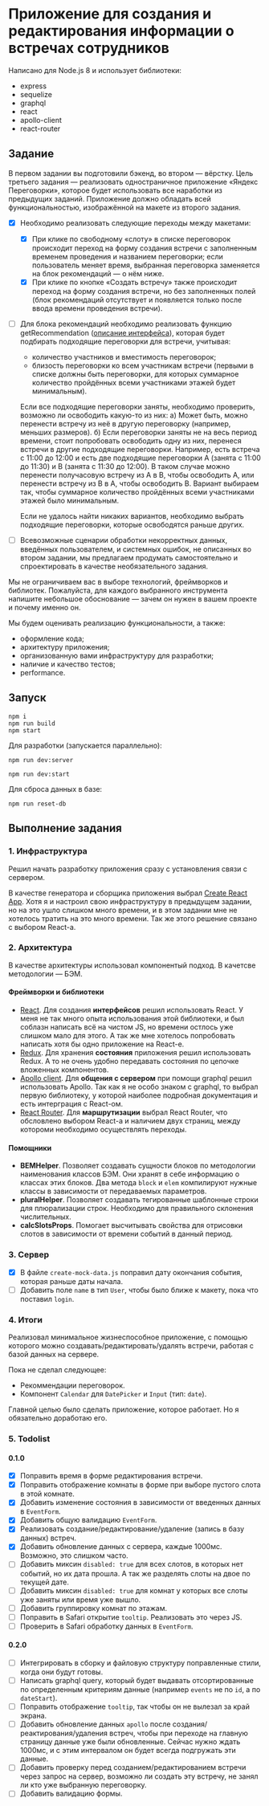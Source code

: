 # Приложение для создания и редактирования информации о встречах сотрудников

Написано для Node.js 8 и использует библиотеки:

- express
- sequelize
- graphql
- react
- apollo-client
- react-router

## Задание

В первом задании вы подготовили бэкенд, во втором — вёрстку. Цель третьего задания — реализовать одностраничное приложение «Яндекс Переговорки», которое будет использовать все наработки из предыдущих заданий. Приложение должно обладать всей функциональностью, изображённой на макете из второго задания.

- [x] Необходимо реализовать следующие переходы между макетами:

  - [x] При клике по свободному «слоту» в списке переговорок происходит переход на форму создания встречи с заполненным временем проведения и названием переговорки; если пользователь меняет время, выбранная переговорка заменяется на блок рекомендаций — о нём ниже.
  - [x] При клике по кнопке «Создать встречу» также происходит переход на форму создания встречи, но без заполненных полей (блок рекомендаций отсутствует и появляется только после ввода времени проведения встречи).

- [ ] Для блока рекомендаций необходимо реализовать функцию getRecommendation ([описание интерфейса](https://gist.github.com/alt-j/f4dea60bad6a8774d982bc6b52184a08)), которая будет подбирать подходящие переговорки для встречи, учитывая:

  - количество участников и вместимость переговорок;
  - близость переговорки ко всем участникам встречи (первыми в списке должны быть переговорки, для которых суммарное количество пройдённых всеми участниками этажей будет минимальным).

  Если все подходящие переговорки заняты, необходимо проверить, возможно ли освободить какую-то из них: а) Может быть, можно перенести встречу из неё в другую переговорку (например, меньших размеров). б) Если переговорки заняты не на весь период времени, стоит попробовать освободить одну из них, перенеся встречи в другие подходящие переговорки. Например, есть встреча с 11:00 до 12:00 и есть две подходящие переговорки А (занята с 11:00 до 11:30) и B (занята c 11:30 до 12:00). В таком случае можно перенести получасовую встречу из A в B, чтобы освободить А, или перенести встречу из B в A, чтобы освободить B. Вариант выбираем так, чтобы суммарное количество пройдённых всеми участниками этажей было минимальным.

  Если не удалось найти никаких вариантов, необходимо выбрать подходящие переговорки, которые освободятся раньше других.

- [ ] Всевозможные сценарии обработки некорректных данных, введённых пользователем, и системных ошибок, не описанных во втором задании, мы предлагаем продумать самостоятельно и спроектировать в качестве необязательного задания.

Мы не ограничиваем вас в выборе технологий, фреймворков и библиотек. Пожалуйста, для каждого выбранного инструмента напишите небольшое обоснование — зачем он нужен в вашем проекте и почему именно он.

Мы будем оценивать реализацию функциональности, а также:

- оформление кода;
- архитектуру приложения;
- организованную вами инфраструктуру для разработки;
- наличие и качество тестов;
- performance.

## Запуск

```
npm i
npm run build
npm start
```

Для разработки (запускается параллельно):

```
npm run dev:server
```
```
npm run dev:start
```

Для сброса данных в базе:

```
npm run reset-db
```

## Выполнение задания

### 1. Инфраструктура

Решил начать разработку приложения сразу с установления связи с сервером.

В качестве генератора и сборщика приложения выбрал [Create React App](https://github.com/facebook/create-react-app). Хотя я и настроил свою инфраструктуру в предыдущем задании, но на это ушло слишком много времени, и в этом задании мне не хотелось тратить на это много времени. Так же этого решение связано с выбором React-а.

### 2. Архитектура

В качестве архитектуры использовал компонентый подход. В качетсве методологии — БЭМ.

#### Фреймворки и библиотеки

- [React](https://github.com/facebook/react). Для создания **интерфейсов** решил использовать React. У меня не так много опыта использования этой библиотеки, и был соблазн написать всё на чистом JS, но времени остлось уже слишком мало для этого. А так же мне хотелось попробовать написать хотя бы одно приложение на React-е.
- [Redux](https://github.com/reactjs/redux). Для хранения **состояния** приложения решил использовать Redux. А то не очень удобно передавать состояния по цепочке вложенных компонентов.
- [Apollo client](https://github.com/apollographql/apollo-client). Для **общения с сервером** при помощи graphql решил использовать Apollo. Так как я не особо знаком с graphql, то выбрал первую библиотеку, у которой наиболее подробная документация и есть интерграция с React-ом.
- [React Router](https://github.com/ReactTraining/react-router). Для **маршрутизации** выбрал React Router, что обсловлено выбором React-а и наличием двух страниц, между котороми необходимо осуществлять переходы.

#### Помощники

- **BEMHelper**. Позволяет создавать сущности блоков по методологии наименования классов БЭМ. Они хранят в себе информацию о классах этих блоков. Два метода `block` и `elem` компилируют нужные классы в зависимости от передаваемых параметров.
- **pluralHelper**. Позволяет создавать тегированные шаблонные строки для плюрализации строк. Необходимо для правильного склонения числительных.
- **calcSlotsProps**. Помогает высчитывать свойства для отрисовки слотов в зависимости от времени событий в данный период.

### 3. Сервер

- [x] В файле `create-mock-data.js` поправил дату окончания события, которая раньше даты начала.
- [ ] Добавить поле `name` в тип `User`, чтобы было ближе к макету, пока что поставил `login`.

### 4. Итоги

Реализовал минимальное жизнеспособное приложение, с помощью которого можно создавать/редактировать/удалять встречи, работая с базой данных на сервере.

Пока не сделал следующее:
  - Рекоммендации переговорок.
  - Компонент `Calendar` для `DatePicker` и `Input` (тип: `date`).

Главной целью было сделать приложение, которое работает. Но я обязательно доработаю его.

### 5. Todolist

#### 0.1.0

- [x] Поправить время в форме редактирования встречи.
- [x] Поправить отображение комнаты в форме при выборе пустого слота в этой комнате.
- [x] Добавить изменение состояния в зависимости от введенных данных в `EventForm`.
- [x] Добавить общую валидацию `EventForm`.
- [x] Реализовать создание/редактирование/удаление (запись в базу данных) встреч.
- [x] Добавить обновление данных с сервера, каждые 1000мс. Возможно, это слишком часто.
- [ ] Добавить миксин `disabled: true` для всех слотов, в которых нет событий, но их дата прошла. А так же разделять слоты на двое по текущей дате.
- [ ] Добавить миксин `disabled: true` для комнат у которых все слоты уже заняты или время уже вышло.
- [ ] Добавить группировку комнат по этажам.
- [ ] Поправить в Safari открытие `tooltip`. Реализовать это через JS.
- [ ] Проверить в Safari обработку данных в `EventForm`.

#### 0.2.0

- [ ] Интегрировать в сборку и файловую структуру поправленные стили, когда они будут готовы.
- [ ] Написать graphql query, который будет выдавать отсортированные по определенным критериям данные (например `events` не по `id`, а по `dateStart`).
- [ ] Поправить отображение `tooltip`, так чтобы он не вылезал за край экрана.
- [ ] Добавить обновление данных `apollo` после создания/реактирования/удаления встреч, чтобы при переходе на главную страницу данные уже были обновленные. Сейчас нужно ждать 1000мс, и с этим интервалом он будет всегда подгружать эти данные.
- [ ] Добавить проверку перед созданием/редактированием встречи через запрос на сервер, возможно ли создать эту встречу, не занял ли кто уже выбранную переговорку.
- [ ] Добавить валидацию формы.
